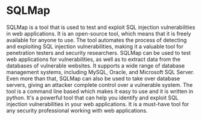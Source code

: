 # SQLMap 

SQLMap is a tool that is used to test and exploit SQL injection vulnerabilities in web applications. It is an open-source tool, which means that it is freely available for anyone to use. The tool automates the process of detecting and exploiting SQL injection vulnerabilities, making it a valuable tool for penetration testers and security researchers.  SQLMap can be used to test web applications for vulnerabilities, as well as to extract data from the databases of vulnerable websites. It supports a wide range of database management systems, including MySQL, Oracle, and Microsoft SQL Server. Even more than that, SQLMap can also be used to take over database servers, giving an attacker complete control over a vulnerable system.  The tool is a command line based which makes it easy to use and it is written in python. It's a powerful tool that can help you identify and exploit SQL injection vulnerabilities in your web applications. It is a must-have tool for any security professional working with web applications.
